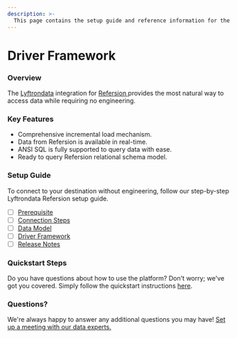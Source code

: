 ```yaml
---
description: >-
  This page contains the setup guide and reference information for the Refersion source connector.
---
```


# Driver Framework

### Overview

The [Lyftrondata](https://www.lyftrondata.com/) integration for [Refersion](https://www.lyftrondata.com/integration/refersion/)[ ](https://www.lyftrondata.com/integration/refersion/)provides the most natural way to access data while requiring no engineering.

### Key Features

* Comprehensive incremental load mechanism.
* Data from Refersion is available in real-time.&#x20;
* ANSI SQL is fully supported to query data with ease.
* Ready to query Refersion relational schema model.

### Setup Guide

To connect to your destination without engineering, follow our step-by-step Lyftrondata Refersion setup guide.

* [ ] [Prerequisite](../../marketing-analytics/refersion/prerequisite.md)
* [ ] [Connection Steps](../../marketing-analytics/refersion/connection-steps.md)
* [ ] [Data Model](../../marketing-analytics/refersion/data-model/)
* [ ] [Driver Framework](../../marketing-analytics/refersion/driver-framework/)
* [ ] [Release Notes](../../marketing-analytics/refersion/release-notes.md)

### Quickstart Steps

Do you have questions about how to use the platform? Don't worry; we've got you covered. Simply follow the quickstart instructions [here](../../../quickstart-steps.md).

### Questions? <a href="#questions" id="questions"></a>

We're always happy to answer any additional questions you may have! [Set up a meeting with our data experts.](https://www.lyftrondata.com/book-a-meeting/)


